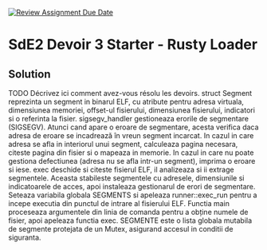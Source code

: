 [![Review Assignment Due Date](https://classroom.github.com/assets/deadline-readme-button-24ddc0f5d75046c5622901739e7c5dd533143b0c8e959d652212380cedb1ea36.svg)](https://classroom.github.com/a/emMZvU8G)
# SdE2 Devoir 3 Starter - Rusty Loader

## Solution

TODO Décrivez ici comment avez-vous résolu les devoirs. 
struct Segment reprezinta un segment in binarul ELF, cu atribute pentru adresa virtuala, dimensiunea memoriei, offset-ul fisierului, dimensiunea fisierului, indicatori si o referinta la fisier.
sigsegv_handler gestioneaza erorile de segmentare (SIGSEGV). Atunci cand apare o eroare de segmentare, acesta verifica daca adresa de eroare se incadrează în vreun segment incarcat.
In cazul in care adresa se afla in interiorul unui segment, calculeaza pagina necesara, citeste pagina din fisier si o mapeaza in memorie.
In cazul in care nu poate gestiona defectiunea (adresa nu se afla intr-un segment), imprima o eroare si iese.
exec deschide si citeste fisierul ELF, il analizeaza si ii extrage segmentele.
Aceasta stabileste segmentele cu adresele, dimensiunile si indicatoarele de acces, apoi instaleaza gestionarul de erori de segmentare.
Seteaza variabila globala SEGMENTS si apeleaza runner::exec_run pentru a incepe executia din punctul de intrare al fisierului ELF.
Functia main proceseaza argumentele din linia de comanda pentru a obține numele de fisier, apoi apeleaza functia exec.
SEGMENTE este o lista globala mutabila de segmente protejata de un Mutex, asigurand accesul in conditii de siguranta.